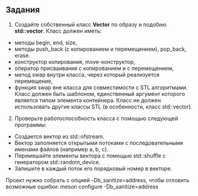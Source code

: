 ## Задания

1. Создайте собственный класс **Vector** по образу и подобию **std::vector**. Класс должен иметь: 

* методы begin, end, size,  
* методы push_back (с копированием и перемещением), pop_back, erase.
* конструктор копирования, move-конструктор,
* оператор присваивания с копированием и с перемещением,
* метод swap внутри класса, через который реализуется перемещение,
* функция swap вне класса для совместимости с STL алгоритмами.  
Класс должен быть шаблоном, единственный аргумент которого является типом элемента контейнера. Класс не должен использовать другие классы STL (в
особенности, класс std::vector).

2. Проверьте работоспособность класса с помощью следующей программы:

* Создается вектор из std::ofstream.
* Вектор заполняется открытыми потоками с последовательными именами
файлов (например a, b, c).
* Перемешайте элементы вектора с помощью std::shuffle с генератором
std::random_device.
* Запишите в каждый поток его порядковый номер в векторе.  

Проект нужно собрать с опцией -Db_sanitize=address, чтобы отловить
возможные ошибки: meson configure -Db_sanitize=address
